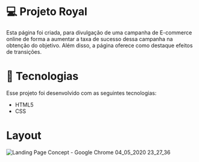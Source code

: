 # 💻 Projeto Royal

Esta página foi criada, para divulgação de uma campanha de E-commerce online de forma a aumentar a taxa de sucesso dessa campanha na obtenção do objetivo. Além disso, a página oferece como destaque efeitos de transições.  

# 🚀 Tecnologias

Esse projeto foi desenvolvido com as seguintes tecnologias:

- HTML5
- CSS

# Layout

![Landing Page Concept - Google Chrome 04_05_2020 23_27_36](https://user-images.githubusercontent.com/63323533/81341315-b501cc00-9087-11ea-8cca-d1bd830ca80c.png)



